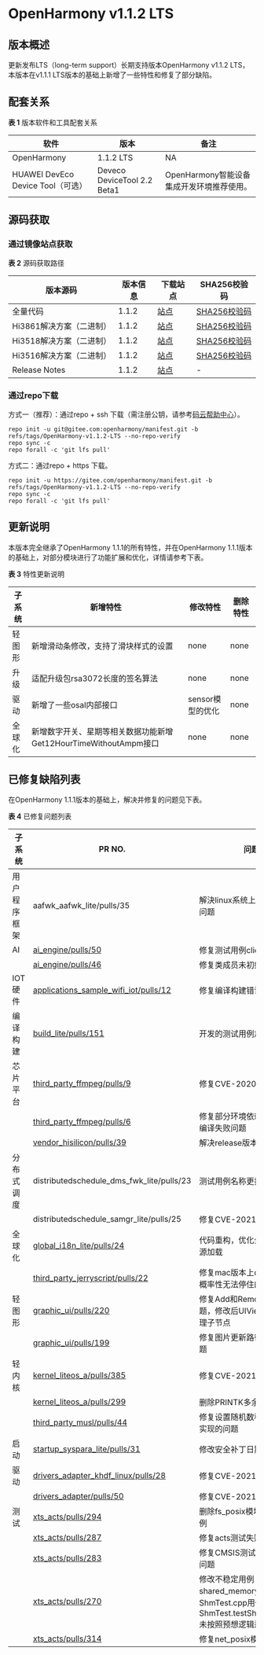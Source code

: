 # OpenHarmony v1.1.2 LTS

## 版本概述

更新发布LTS（long-term support）长期支持版本OpenHarmony v1.1.2 LTS，本版本在v1.1.1 LTS版本的基础上新增了一些特性和修复了部分缺陷。

## 配套关系

**表 1**  版本软件和工具配套关系

| 软件                              | 版本                        | 备注                                      |
| --------------------------------- | --------------------------- | ----------------------------------------- |
| OpenHarmony                       | 1.1.2 LTS                   | NA                                        |
| HUAWEI DevEco Device Tool（可选） | Deveco DeviceTool 2.2 Beta1 | OpenHarmony智能设备集成开发环境推荐使用。 |


## 源码获取

### 通过镜像站点获取

**表 2**  源码获取路径

| 版本源码                 | 版本信息 | 下载站点                                                     | SHA256校验码                                                 |
| ------------------------ | -------- | ------------------------------------------------------------ | ------------------------------------------------------------ |
| 全量代码                 | 1.1.2    | [站点](https://repo.huaweicloud.com/harmonyos/os/1.1.2/code-v1.1.2-LTS.tar.gz) | [SHA256校验码](https://repo.huaweicloud.com/harmonyos/os/1.1.2/code-v1.1.2-LTS.tar.gz.sha256) |
| Hi3861解决方案（二进制） | 1.1.2    | [站点](https://repo.huaweicloud.com/harmonyos/os/1.1.2/wifiiot-1.1.2.tar.gz) | [SHA256校验码](https://repo.huaweicloud.com/harmonyos/os/1.1.2/wifiiot-1.1.2.tar.gz.sha256) |
| Hi3518解决方案（二进制） | 1.1.2    | [站点](https://repo.huaweicloud.com/harmonyos/os/1.1.2/ipcamera_hi3518ev300-1.1.2.tar.gz) | [SHA256校验码](https://repo.huaweicloud.com/harmonyos/os/1.1.2/ipcamera_hi3518ev300-1.1.2.tar.gz.sha256) |
| Hi3516解决方案（二进制） | 1.1.2    | [站点](https://repo.huaweicloud.com/harmonyos/os/1.1.2/ipcamera_hi3516dv300-1.1.2.tar.gz) | [SHA256校验码](https://repo.huaweicloud.com/harmonyos/os/1.1.2/ipcamera_hi3516dv300-1.1.2.tar.gz.sha256) |
| Release Notes            | 1.1.2    | [站点](https://repo.huaweicloud.com/harmonyos/os/1.1.2/OpenHarmony-Release-Notes-1.1.2-LTS.zip) | -                                                            |


### 通过repo下载

方式一（推荐）：通过repo + ssh 下载（需注册公钥，请参考[码云帮助中心](https://gitee.com/help/articles/4191)）。

```shell
repo init -u git@gitee.com:openharmony/manifest.git -b refs/tags/OpenHarmony-v1.1.2-LTS --no-repo-verify
repo sync -c
repo forall -c 'git lfs pull'
```

方式二：通过repo + https 下载。

```shell
repo init -u https://gitee.com/openharmony/manifest.git -b refs/tags/OpenHarmony-v1.1.2-LTS --no-repo-verify
repo sync -c
repo forall -c 'git lfs pull'
```

## 更新说明

本版本完全继承了OpenHarmony 1.1.1的所有特性，并在OpenHarmony 1.1.1版本的基础上，对部分模块进行了功能扩展和优化，详情请参考下表。

**表 3**  特性更新说明

| 子系统 | 新增特性                                                     | 修改特性         | 删除特性 |
| ------ | ------------------------------------------------------------ | ---------------- | -------- |
| 轻图形 | 新增滑动条修改，支持了滑块样式的设置                         | none             | none     |
| 升级   | 适配升级包rsa3072长度的签名算法                              | none             | none     |
| 驱动   | 新增了一些osal内部接口                                       | sensor模型的优化 | none     |
| 全球化 | 新增数字开关、星期等相关数据功能新增Get12HourTimeWithoutAmpm接口 | none             | none     |


## 已修复缺陷列表

在OpenHarmony 1.1.1版本的基础上，解决并修复的问题见下表。

**表 4**  已修复问题列表

| 子系统       | PR NO.                                                       | 问题描述                                                     |
| ------------ | ------------------------------------------------------------ | ------------------------------------------------------------ |
| 用户程序框架 | aafwk_aafwk_lite/pulls/35 | 解決linux系统上小概率无法关机的问题                          |
| AI           | [ai_engine/pulls/50](https://gitee.com/openharmony/ai_engine/pulls/50) | 修复测试用例client端未释放问题                               |
|              | [ai_engine/pulls/46](https://gitee.com/openharmony/ai_engine/pulls/46) | 修复类成员未初始化的问题                                     |
| IOT硬件      | [applications_sample_wifi_iot/pulls/12](https://gitee.com/openharmony/applications_sample_wifi_iot/pulls/12) | 修复编译构建错误的问题                                       |
| 编译构建     | [build_lite/pulls/151](https://gitee.com/openharmony/build_lite/pulls/151) | 开发的测试用例加入到编译流程                                 |
| 芯片平台     | [third_party_ffmpeg/pulls/9](https://gitee.com/openharmony/device_hisilicon_third_party_ffmpeg/pulls/9) | 修复CVE-2020-22025安全漏洞                                   |
|              | [third_party_ffmpeg/pulls/6](https://gitee.com/openharmony/device_hisilicon_third_party_ffmpeg/pulls/6) | 修复部分环境依赖valgrind，导致编译失败问题                   |
|              | [vendor_hisilicon/pulls/39](https://gitee.com/openharmony/vendor_hisilicon/pulls/39) | 解决release版本编译失败的问题                                |
| 分布式调度   | distributedschedule_dms_fwk_lite/pulls/23 | 测试用例名称更换                                             |
|              | distributedschedule_samgr_lite/pulls/25 | 修复CVE-2021-22478安全漏洞                                   |
| 全球化       | [global_i18n_lite/pulls/24](https://gitee.com/openharmony/global_i18n_lite/pulls/24) | 代码重构，优化全球化i18n.dat资源加载                         |
|              | [third_party_jerryscript/pulls/22](https://gitee.com/openharmony/third_party_jerryscript/pulls/22) | 修复mac版本上debug调试时断点概率性无法停住的问题             |
| 轻图形       | [graphic_ui/pulls/220](https://gitee.com/openharmony/graphic_ui/pulls/220) | 修复Add和Remove未配套使用问题，修改后UIViewGroup析构不清理子节点 |
|              | [graphic_ui/pulls/199](https://gitee.com/openharmony/graphic_ui/pulls/199) | 修复图片更新路径之后不刷新的问题                             |
| 轻内核       | [kernel_liteos_a/pulls/385](https://gitee.com/openharmony/kernel_liteos_a/pulls/385) | 修复CVE-2021-22479安全漏洞                                   |
|              | [kernel_liteos_a/pulls/299](https://gitee.com/openharmony/kernel_liteos_a/pulls/299) | 删除PRINTK多余的维测日志                                     |
|              | [third_party_musl/pulls/44](https://gitee.com/openharmony/third_party_musl/pulls/44) | 修复设置随机数种子函数srand的实现的问题                      |
| 启动         | [startup_syspara_lite/pulls/31](https://gitee.com/openharmony/startup_syspara_lite/pulls/31) | 修改安全补丁日期                                             |
| 驱动         | [drivers_adapter_khdf_linux/pulls/28](https://gitee.com/openharmony/drivers_adapter_khdf_linux/pulls/28) | 修复CVE-2021-22441安全漏洞                                   |
|              | [drivers_adapter/pulls/50](https://gitee.com/openharmony/drivers_adapter/pulls/50) | 修复CVE-2021-22480安全漏洞                                   |
| 测试         | [xts_acts/pulls/294](https://gitee.com/openharmony/xts_acts/pulls/294) | 删除fs_posix模块的不稳定测试用例                             |
|              | [xts_acts/pulls/287](https://gitee.com/openharmony/xts_acts/pulls/287) | 修复acts测试失败的相关问题                                   |
|              | [xts_acts/pulls/283](https://gitee.com/openharmony/xts_acts/pulls/283) | 修复CMSIS测试部分用例概率失败问题                            |
|              | [xts_acts/pulls/270](https://gitee.com/openharmony/xts_acts/pulls/270) | 修改不稳定用例：shared_memory 模块ShmTest.cpp用例ShmTest.testShmatSHM_REMAP 未按照预想逻辑运行问题。 |
|              | [xts_acts/pulls/314](https://gitee.com/openharmony/xts_acts/pulls/314) | 修复net_posix模块测试卡死问题                                |


